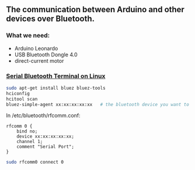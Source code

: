 ## The communication between Arduino and other devices over Bluetooth.

### What we need:
- Arduino Leonardo
- USB Bluetooth Dongle 4.0
- direct-current motor


### [Serial Bluetooth Terminal on Linux](http://pi19404.github.io/pyVision/2015/04/03/22/)

```bash
sudo apt-get install bluez bluez-tools
hciconfig
hcitool scan
bluez-simple-agent xx:xx:xx:xx:xx   # the bluetooth device you want to pair
```

In /etc/bluetooth/rfcomm.conf:
```config
rfcomm 0 {
    bind no;
    device xx:xx:xx:xx:xx;
    channel 1;
    comment "Serial Port";
}
```

```bash
sudo rfcomm0 connect 0
```
